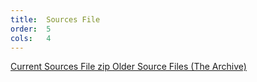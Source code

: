 ```yaml
---
title:  Sources File
order:  5
cols:   4
---
```

<div class="list-group">
  <a href="http://ftp.squeak.org/4.5/SqueakV41.sources.zip" target="_blank" class="list-group-item">
    <i class="fa fa-download"></i>
    Current Sources File zip
  </a>
  <a href="http://ftp.squeak.org/" target="_blank" class="list-group-item">
    <i class="fa fa-external-link"></i>
    Older Source Files (The Archive)
  </a>
</div>